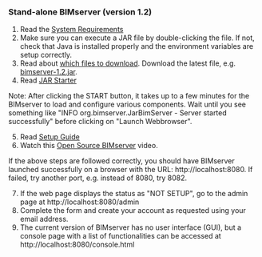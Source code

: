 ### **Stand-alone BIMserver (version 1.2)**

1. Read the [System Requirements](https://github.com/opensourceBIM/BIMserver/wiki/Requirements)
2. Make sure you can execute a JAR file by double-clicking the file. If not, check that Java is installed properly and the environment variables are setup correctly.
3. Read about [which files to download](https://github.com/opensourceBIM/BIMserver/wiki/Download). Download the latest file, e.g. [bimserver-1.2.jar](http://bimserver.org/download/).
4. Read [JAR Starter](https://github.com/opensourceBIM/BIMserver/wiki/JAR-Starter)

Note: After clicking the START button, it takes up to a few minutes for the BIMserver to load and configure various components. Wait until you see something like "INFO  org.bimserver.JarBimServer - Server started successfully" before clicking on "Launch Webbrowser".

5. Read [Setup Guide](https://github.com/opensourceBIM/BIMserver/wiki/Setup)
6. Watch this [Open Source BIMserver](http://www.youtube.com/watch?v=greB5jHi6JQ) video.

If the above steps are followed correctly, you should have BIMserver launched successfully on a browser with the URL: http://localhost:8080. If failed, try another port, e.g. instead of 8080, try 8082.

7. If the web page displays the status as "NOT SETUP", go to the admin page at http://localhost:8080/admin
8. Complete the form and create your account as requested using your email address.
9. The current version of BIMserver has no user interface (GUI), but a console page with a list of functionalities can be accessed at http://localhost:8080/console.html
